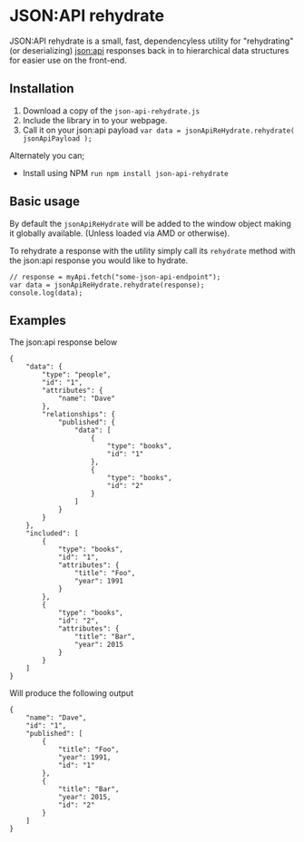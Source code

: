 # JSON:API rehydrate

JSON:API rehydrate is a small, fast, dependencyless utility for "rehydrating" (or deserializing) [json:api](http://jsonapi.org/) responses back in to hierarchical data structures for easier use on the front-end.

## Installation

 1. Download a copy of the `json-api-rehydrate.js`
 2. Include the library in to your webpage.
 3. Call it on your json:api payload `var data = jsonApiReHydrate.rehydrate( jsonApiPayload );`

Alternately you can;

* Install using NPM `run npm install json-api-rehydrate`

## Basic usage

By default the `jsonApiReHydrate` will be added to the window object making it globally available. (Unless loaded via AMD or otherwise).

To rehydrate a response with the utility simply call its `rehydrate` method with the json:api response you would like to hydrate.

```
// response = myApi.fetch("some-json-api-endpoint");
var data = jsonApiReHydrate.rehydrate(response);
console.log(data);
```

## Examples

The json:api response below

```
{
	"data": {
		"type": "people",
		"id": "1",
		"attributes": {
			"name": "Dave"
		},
		"relationships": {
			"published": {
				"data": [
					{
						"type": "books",
						"id": "1"
					},
					{
						"type": "books",
						"id": "2"
					}
				]
			}
		}
	},
	"included": [
		{
			"type": "books",
			"id": "1",
			"attributes": {
				"title": "Foo",
				"year": 1991
			}
		},
		{
			"type": "books",
			"id": "2",
			"attributes": {
				"title": "Bar",
				"year": 2015
			}
		}
	]
}
```
Will produce the following output 

```
{
	"name": "Dave",
	"id": "1",
	"published": [
		{
			"title": "Foo",
			"year": 1991,
			"id": "1"
		},
		{
			"title": "Bar",
			"year": 2015,
			"id": "2"
		}
	]
}
```
